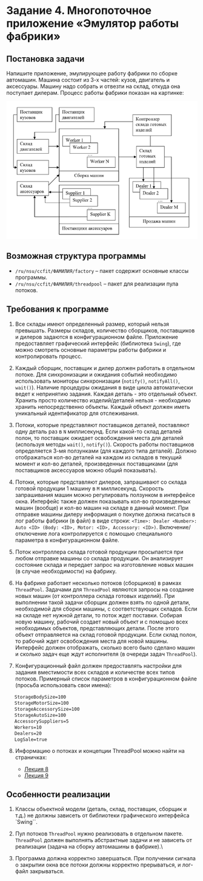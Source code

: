 # Задание 4. Многопоточное приложение «Эмулятор работы фабрики»

## Постановка задачи

Напишите приложение, эмулирующее работу фабрики по сборке автомашин. 
Машина состоит из 3-х частей: кузов, двигатель и аксессуары. 
Машину надо собрать и отвезти на склад, откуда она поступает дилерам. 
Процесс работы фабрики показан на картинке:

![](img/factory_diagram.png)

## Возможная структура программы

   + `/ru/nsu/ccfit/ФАМИЛИЯ/factory` – пакет содержит основные классы программы.
   + `/ru/nsu/ccfit/ФАМИЛИЯ/threadpool` – пакет для реализации пула потоков.

## Требования к программе

1. Все склады имеют определенный размер, который нельзя превышать. 
Размеры складов, количество сборщиков, поставщиков и дилеров задаются в конфигурационном файле. 
Приложение предоставляет графический интерфейс (библиотека `Swing`), 
где можно смотреть основные параметры работы фабрики и контролировать процесс.

2. Каждый сборщик, поставщик и дилер должен работать в отдельном потоке. 
Для синхронизации и ожидания событий необходимо использовать мониторы 
синхронизации (`notify()`, `notifyAll()`, `wait()`). 
Наличие процедуры ожидания в виде цикла автоматически ведет к непринятию задания. 
Каждая деталь - это отдельный объект. 
Хранить просто количество изделий/деталей нельзя - необходимо хранить непосредственно объекты. 
Каждый объект должен иметь уникальный идентификатор для отслеживания.

3. Потоки, которые представляют поставщиков деталей, поставляют одну деталь раз в `N` миллисекунд. 
Если какой-то склад деталей полон, то поставщик ожидает освобождения места для деталей (используя методы `wait()`, `notify()`). 
Скорость работы поставщиков определяется 3-мя ползунками (для каждого типа деталей).
Должно отображаться кол-во деталей на каждом из складов в текущий момент и
кол-во деталей, произведенных поставщиками (для поставщиков аксессуаров можно общий показывать).

4. Потоки, которые представляют дилеров, запрашивают со склада готовой продукции 1 машину в `M` миллисекунд. 
Скорость запрашивания машин можно регулировать ползунком в интерфейсе окна. 
Интерфейс также должен показывать кол-во произведенных машин (вообще) и кол-во машин на складе в данный момент. 
При отправке машины дилеру информация о покупке должна писаться в лог работы фабрики (в файл) в виде строки:
`<Time>: Dealer <Number>: Auto <ID> (Body: <ID>, Motor: <ID>, Accessory: <ID>)`.
Включение/отключение лога контролируется с помощью специального параметра в конфигурационном файле.

5. Поток контроллера склада готовой продукции просыпается при любом отправке машины со склада продукции. 
Он анализирует состояние склада и передает запрос на изготовление новых машин (в случае необходимости) на фабрику.

6. На фабрике работает несколько потоков (сборщиков) в рамках `ThreadPool`.
Задачами для `ThreadPool` являются запросы на создание новых машин (от контроллера склада готовых изделий). 
При выполнении такой задачи сборщик должен взять по одной детали, необходимой для сборки машины, с соответствующих складов. 
Если на складе нет нужной детали, то поток ждет поставки. 
Собирая новую машину, рабочий создает новый объект и с помощью всех необходимых объектов, представляющих детали. 
После этого объект отправляется на склад готовой продукции. 
Если склад полон, то рабочий ждет освобождения места для новой машины. 
Интерфейс должен отображать, сколько всего было сделано машин и сколько задач еще ждут исполнителя (в очереди задач `ThreadPool`).

7. Конфигурационный файл должен предоставлять настройки для задания вместимости всех складов и количестве всех типов потоков. 
Примерный список параметров в конфигурационном файле (просьба использовать свои имена):

```   
   StorageBodySize=100
   StorageMotorSize=100
   StorageAccessorySize=100
   StorageAutoSize=100
   AccessorySuppliers=5
   Workers=10
   Dealers=20
   LogSale=true
```

8. Информацию о потоках и концепции ThreadPool можно найти на страничках:

   + [Лекция 8](http://ccfit.nsu.ru/~rylov/java_lections/java_lection8/index.html)
   + [Лекция 9](http://ccfit.nsu.ru/~rylov/java_lections/java_lection9/index.html)

## Особенности реализации

1. Классы объектной модели (деталь, склад, поставщик, сборщик и т.д.) не должны 
зависеть от библиотеки графического интерфейса `Swing``.

2. Пул потоков `ThreadPool` нужно реализовать в отдельном пакете. 
`ThreadPool` должен выполнять абстрактные задачи и не зависеть от реализации (задача на сборку автомашины в фабрике).\

3. Программа должна корректно завершаться. 
При получении сигнала о закрытии окна все потоки должны корректно прерываться, и лог-файл закрываться.